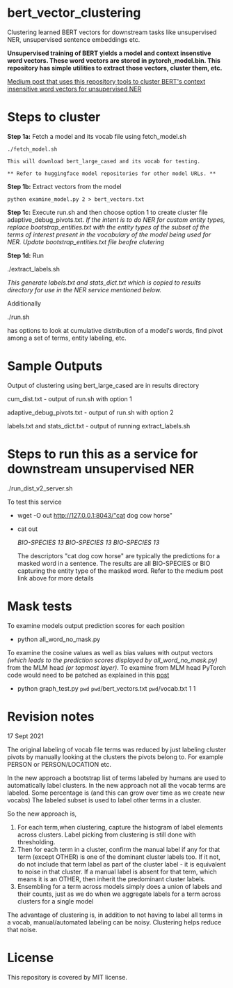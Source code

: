 # bert_vector_clustering
Clustering learned BERT vectors for downstream tasks like unsupervised NER, unsupervised sentence embeddings etc.

**Unsupervised training of BERT yields a model and context insenstive  word vectors. These word vectors are stored in pytorch_model.bin. This repository has simple utilities to extract those vectors, cluster them, etc.**

[Medium post that uses this repository tools to cluster BERT's context insensitive word vectors for unsupervised NER](https://towardsdatascience.com/unsupervised-ner-using-bert-2d7af5f90b8a)


# Steps to cluster

**Step 1a:**
	Fetch a model and its vocab file using fetch_model.sh
	
	./fetch_model.sh
	
	This will download bert_large_cased and its vocab for testing.
	
	** Refer to huggingface model repositories for other model URLs. **

**Step 1b:**
	Extract vectors from the model
	
	python examine_model.py 2 > bert_vectors.txt	

**Step 1c:** Execute run.sh and then choose option 1 to create cluster file adaptive_debug_pivots.txt. *If the intent is to do NER for custom entity types, replace bootstrap_entities.txt with the entity types of the subset of the terms of interest present in the  vocabulary of the model being used for NER. Update bootstrap_entities.txt file beofre clutering*

**Step 1d:** Run 

./extract_labels.sh 

*This generate labels.txt and stats_dict.txt which is copied to results directory for use in the NER service mentioned below.*


Additionally 

./run.sh 

has options to look at cumulative distribution of a model's words, find pivot among a set of terms, entity labeling,  etc.

# Sample Outputs

Output of clustering using bert_large_cased are in results directory

cum_dist.txt - output of run.sh with option 1

adaptive_debug_pivots.txt - output of run.sh with option 2

labels.txt and stats_dict.txt - output of running extract_labels.sh


# Steps to run this as a service for downstream unsupervised NER

./run_dist_v2_server.sh 

To test this service 

- wget -O out http://127.0.0.1:8043/"cat dog cow horse"

- cat out
  
  *BIO-SPECIES 13 BIO-SPECIES 13 BIO-SPECIES 13*
  
  The descriptors "cat dog cow horse" are typically the predictions for a masked word in a sentence. The results are all BIO-SPECIES or BIO capturing the entity type of the masked word. Refer to the medium post link above for more details


# Mask tests

To examine models output prediction scores for each position 

- python all_word_no_mask.py

To examine the cosine values as well as bias values with output vectors *(which leads to the prediction scores displayed by all_word_no_mask.py)*  from the MLM head *(or topmost layer)*. To examine from MLM head PyTorch code would need to be patched as explained in this [post](https://towardsdatascience.com/swiss-army-knife-for-unsupervised-task-solving-26f9acf7c023?source=friends_link&sk=6d4bc39010d8026d4bf1a394a90c08f3)

 - python graph_test.py `pwd`  `pwd`/bert_vectors.txt `pwd`/vocab.txt 1 1


# Revision notes

17 Sept 2021

The original labeling of vocab file terms was reduced by just labeling cluster pivots by manually looking at the clusters the pivots belong to. For example PERSON or PERSON/LOCATION etc.


In the new approach a bootstrap list of terms labeled by humans are used to automatically label clusters.
In the new approach not all the vocab terms are labeled. Some percentage is (and this can grow over time as we create new vocabs)
The labeled subset is used to label other terms in a cluster.

So the new approach is, 
1) For each term,when clustering, capture the histogram of label elements across clusters. Label picking from clustering is still done with 
thresholding.
2) Then for each term in a cluster, confirm the manual label if any for that term (except OTHER) is one of the dominant cluster labels too.  If it not, do not include that term label as part of the cluster label  - it is equivalent to noise in that cluster. 
    If a manual label is absent for that term, which means it is an OTHER, then inherit the predominant cluster labels.
2) Ensembling for a term across models simply does a union of labels and their counts, just as we do when we aggregate labels for a term across clusters for a single model

The advantage of clustering is, in addition to not having to label all terms in a vocab, manual/automated labeling can be noisy. Clustering helps reduce that noise.

# License

This repository is covered by MIT license. 
